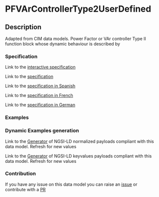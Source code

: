 # PFVArControllerType2UserDefined

## Description 

Adapted from CIM data models. Power Factor or VAr controller Type II function block whose dynamic behaviour is described by
### Specification

Link to the [interactive specification](https://swagger.lab.fiware.org/?url=https://smart-data-models.github.io/dataModel.EnergyCIM/PFVArControllerType2UserDefined/swagger.yaml)

Link to the [specification](https://smart-data-models.github.io/dataModel.EnergyCIM/PFVArControllerType2UserDefined/doc/spec.md)

Link to the [specification in Spanish](https://smart-data-models.github.io/dataModel.EnergyCIM/PFVArControllerType2UserDefined/doc/spec_ES.md)

Link to the [specification in French](https://smart-data-models.github.io/dataModel.EnergyCIM/PFVArControllerType2UserDefined/doc/spec_FR.md)

Link to the [specification in German](https://smart-data-models.github.io/dataModel.EnergyCIM/PFVArControllerType2UserDefined/doc/spec_DE.md)
### Examples
### Dynamic Examples generation

Link to the [Generator](https://smartdatamodels.org/extra/ngsi-ld_generator_v0.92.php?schemaUrl=https://raw.githubusercontent.com/smart-data-models/dataModel.EnergyCIM/master/PFVArControllerType2UserDefined/schema.json&email=info@smartdatamodels.org) of NGSI-LD normalized payloads compliant with this data model. Refresh for new values

Link to the [Generator](https://smartdatamodels.org/extra/ngsi-ld_generator_keyvalues_v0.92.php?schemaUrl=https://raw.githubusercontent.com/smart-data-models/dataModel.EnergyCIM/master/PFVArControllerType2UserDefined/schema.json&email=info@smartdatamodels.org) of NGSI-LD keyvalues payloads compliant with this data model. Refresh for new values
### Contribution

 If you have any issue on this data model you can raise an [issue](https://github.com/smart-data-models/dataModel.EnergyCIM/issues)  or contribute with a [PR](https://github.com/smart-data-models/dataModel.EnergyCIM/pulls)